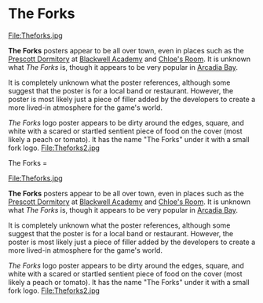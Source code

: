 #  The Forks 

[File:Theforks.jpg](thumb.md)

**The Forks** posters appear to be all over town, even in places such as the [Prescott Dormitory](prescott_dormitories.md) at [Blackwell Academy](blackwell_academy.md) and [Chloe's Room](chloe_s_bedroom.md). It is unknown what *The Forks* is, though it appears to be very popular in [Arcadia Bay](arcadia_bay.md).

It is completely unknown what the poster references, although some suggest that the poster is for a local band or restaurant. However, the poster is most likely just a piece of filler added by the developers to create a more lived-in atmosphere for the game's world.

*The Forks* logo poster appears to be dirty around the edges, square, and white with a scared or startled sentient piece of food on the cover (most likely a peach or tomato). It has the name "The Forks" under it with a small fork logo.
[File:Theforks2.jpg](left.md)

 The Forks =

[File:Theforks.jpg](thumb.md)

**The Forks** posters appear to be all over town, even in places such as the [Prescott Dormitory](prescott_dormitories.md) at [Blackwell Academy](blackwell_academy.md) and [Chloe's Room](chloe_s_bedroom.md). It is unknown what *The Forks* is, though it appears to be very popular in [Arcadia Bay](arcadia_bay.md).

It is completely unknown what the poster references, although some suggest that the poster is for a local band or restaurant. However, the poster is most likely just a piece of filler added by the developers to create a more lived-in atmosphere for the game's world.

*The Forks* logo poster appears to be dirty around the edges, square, and white with a scared or startled sentient piece of food on the cover (most likely a peach or tomato). It has the name "The Forks" under it with a small fork logo.
[File:Theforks2.jpg](left.md)


